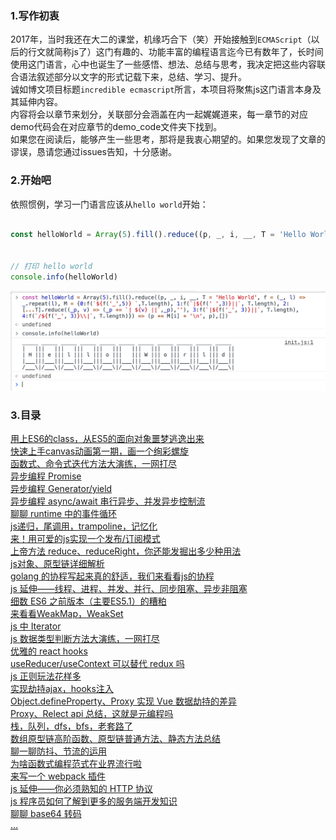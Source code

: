 ### 1.写作初衷
2017年，当时我还在大二的课堂，机缘巧合下（笑）开始接触到`ECMAScript`（以后的行文就简称js了）这门有趣的、功能丰富的编程语言迄今已有数年了，长时间使用这门语言，心中也诞生了一些感悟、想法、总结与思考，我决定把这些内容联合语法叙述部分以文字的形式记载下来，总结、学习、提升。  
诚如博文项目标题`incredible ecmascript`所言，本项目将聚焦js这门语言本身及其延伸内容。  
内容将会以章节来划分，关联部分会涵盖在内一起娓娓道来，每一章节的对应demo代码会在对应章节的demo_code文件夹下找到。  
如果您在阅读后，能够产生一些思考，那将是我衷心期望的。如果您发现了文章的谬误，恳请您通过issues告知，十分感谢。

### 2.开始吧
依照惯例，学习一门语言应该从`hello world`开始：
```javascript

const helloWorld = Array(5).fill().reduce((p, _, i, __, T = 'Hello World', f = (_, l) => _.repeat(l), M = {0:f(`${f('_',5)} `,T.length), 1:f(`|${f(' ',3)}||`, T.length), 2:[...T].reduce((_p, v) => (_p += `| ${v} ||`,_p),''), 3:f(`|${f('_', 3)}||`, T.length), 4:f(`/${f('_', 3)}\\|`, T.length)}) => (p += M[i] + '\n', p),[])


// 打印 hello world
console.info(helloWorld)

```
![hello world](./asset/hello_world.png)

### 3.目录
[用上ES6的class，从ES5的面向对象噩梦逃逸出来](./class/main.md)  
[快速上手canvas动画第一期，画一个绚彩螺旋](./canvas/main.md)  
[函数式、命令式迭代方法大演练，一网打尽](./js_loop/main.md)  
[异步编程 Promise](./async/main.md)  
[异步编程 Generator/yield](./async/main.md)  
[异步编程 async/await 串行异步、并发异步控制流](./async/main.md)  
[聊聊 runtime 中的事件循环](./event_loop/main.md)  
[js递归，尾调用，trampoline，记忆化](./recursion/main.md)  
[来！用可爱的js实现一个发布/订阅模式](./subscribe/main.md)  
[上帝方法 reduce、reduceRight，你还能发掘出多少种用法](./reduce/main.md)  
[js对象、原型链详细解析](./prototype_chain/main.md)  
[golang 的协程写起来真的舒适，我们来看看js的协程](./README.md)    
[js 延伸——线程、进程、并发、并行、同步阻塞、异步非阻塞](./README.md)  
[细数 ES6 之前版本（主要ES5.1）的糟粕](./README.md)  
[来看看WeakMap，WeakSet](./README.md)  
[js 中 Iterator](./README.md)  
[js 数据类型判断方法大演练，一网打尽](./README.md)  
[优雅的 react hooks](./README.md)  
[useReducer/useContext 可以替代 redux 吗](./README.md)  
[js 正则玩法花样多](./README.md)  
[实现劫持ajax，hooks注入](./README.md)  
[Object.defineProperty、Proxy 实现 Vue 数据劫持的差异](./README.md)  
[Proxy、Relect api 总结，这就是元编程吗](./README.md)  
[栈，队列，dfs，bfs，老套路了](./README.md)  
[数组原型链高阶函数、原型链普通方法、静态方法总结](./README.md)  
[聊一聊防抖、节流的运用](./README.md)  
[为啥函数式编程范式在业界流行啦](./README.md)  
[来写一个 webpack 插件](./README.md)  
[js 延伸——你必须熟知的 HTTP 协议](./README.md)  
[js 程序员如何了解到更多的服务端开发知识](./README.md)  
[聊聊 base64 转码](./README.md)  
[...](./README.md)  